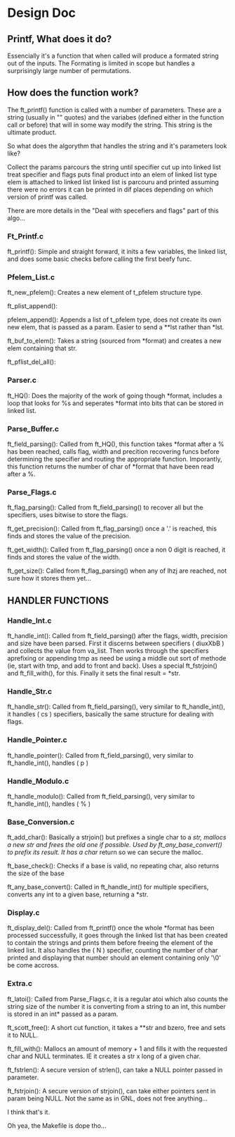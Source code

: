 
# Design Doc

## Printf, What does it do?
Essencially it's a function that when called will produce a formated string out of 
the inputs. The Formating is limited in scope but handles a surprisingly large number
of permutations.



## How does the function work?
The ft_printf() function is called with a number of parameters. These are a string
(usually in "" quotes) and the variabes (defined either in the function call
or before) that will in some way modify the string. This string is the ultimate product.

So what does the algorythm that handles the string and it's parameters look like?


Collect the params
parcours the string until specifier
cut up into linked list
treat specifier and flags
puts final product into an elem of linked list type
elem is attached to linked list
linked list is parcouru and printed assuming there were no errors
it can be printed in dif places depending on which version of printf was called.

There are more details in the "Deal with specefiers and flags" part of this algo... 





### Ft_Printf.c

ft_printf():
Simple and straight forward, it inits a few variables, the linked list,
and does some basic checks before calling the first beefy func.



### Pfelem_List.c

ft_new_pfelem():
Creates a new element of t_pfelem structure type.

ft_plist_append():


pfelem_append():
Appends a list of t_pfelem type, does not create its own new elem, that
is passed as a param. Easier to send a **lst rather than *lst.

ft_buf_to_elem():
Takes a string (sourced from *format) and creates a new elem containing
that str.

ft_pflist_del_all():




### Parser.c

ft_HQ():
Does the majority of the work of going though *format, includes a loop
that looks for %s and seperates *format into bits that can be stored in
linked list.



### Parse_Buffer.c

ft_field_parsing():
Called from ft_HQ(), this function takes *format after a % has been reached,
calls flag, width and precition recovering funcs before determining the
specifier and routing the appropriate function.
Imporantly, this function returns the number of char of *format that have
been read after a %.



### Parse_Flags.c

ft_flag_parsing():
Called from ft_field_parsing() to recover all but the specifiers, uses
bitwise to store the flags.

ft_get_precision():
Called from ft_flag_parsing() once a '.' is reached, this finds and stores
the value of the precision.

ft_get_width():
Called from ft_flag_parsing() once a non 0 digit is reached, it finds
and stores the value of the width.

ft_get_size():
Called from ft_flag_parsing() when any of lhzj are reached, not sure how
it stores them yet...



## HANDLER FUNCTIONS

### Handle_Int.c

ft_handle_int():
Called from ft_field_parsing() after the flags, width, precision and size have
been parsed.
First it discerns between specifiers ( diuxXbB ) and collects the value from
va_list.
Then works through the specifiers aprefixing or appending tmp as need be
using a middle out sort of methode (ie, start with tmp, and add to front and
back). Uses a special ft_fstrjoin() and ft_fill_with(), for this.
Finally it sets the final result = *str.


### Handle_Str.c

ft_handle_str():
Called from ft_field_parsing(), very similar to ft_handle_int(), it handles
( cs ) specifiers, basically the same structure for dealing with flags.


### Handle_Pointer.c

ft_handle_pointer():
Called from ft_field_parsing(), very similar to ft_handle_int(), handles ( p )


### Handle_Modulo.c

ft_handle_modulo():
Called from ft_field_parsing(), very similar to ft_handle_int(), handles ( % )


### Base_Conversion.c

ft_add_char():
Basically a strjoin() but prefixes a single char to a *str, mallocs a new str
and frees the old one if possible.
Used by ft_any_base_convert() to prefix its result.
It has a char* return so we can secure the malloc.

ft_base_check():
Checks if a base is valid, no repeating char, also returns the size of the base

ft_any_base_convert():
Called in ft_handle_int() for multiple specifiers, converts any int to a given
base, returning a *str.


### Display.c

ft_display_del():
Called from ft_printf() once the whole *format has been processed successfully,
it goes through the linked list that has been created to contain the strings
and prints them before freeing the element of the linked list.
It also handles the ( N ) specifier, counting the number of char printed and
displaying that number should an element containing only '\0' be come accross.


### Extra.c

ft_latoi():
Called from Parse_Flags.c, it is a regular atoi which also counts the string
size of the number it is converting from a string to an int, this number is
stored in an int* passed as a param.

ft_scott_free():
A short cut function, it takes a **str and bzero, free and sets it to NULL.

ft_fill_with():
Mallocs an amount of memory + 1 and fills it with the requested char and
NULL terminates.
IE it creates a str x long of a given char.

ft_fstrlen():
A secure version of strlen(), can take a NULL pointer passed in parameter.

ft_fstrjoin():
A secure version of strjoin(), can take either pointers sent in param being
NULL. Not the same as in GNL, does not free anything...




I think that's it.

Oh yea, the Makefile is dope tho...










